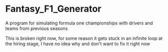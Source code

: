 # Fantasy_F1_Generator
A program for simulating formula one championships with drivers and teams from previous seasons

This is broken right now, for some reason it gets stuck in an infinite loop at the hiring stage, I have no idea why and don't want to fix it right now
